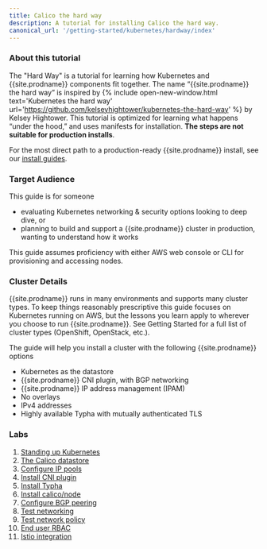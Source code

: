 ```yaml
---
title: Calico the hard way
description: A tutorial for installing Calico the hard way. 
canonical_url: '/getting-started/kubernetes/hardway/index'
---
```


### About this tutorial

The "Hard Way" is a tutorial for learning how Kubernetes and {{site.prodname}} components fit together. The name “{{site.prodname}} the hard way” is inspired by {% include open-new-window.html text='Kubernetes the hard way' url='https://github.com/kelseyhightower/kubernetes-the-hard-way' %} by Kelsey Hightower. This tutorial is optimized for learning what happens “under the hood,” and uses manifests for installation. **The steps are not suitable for production installs**. 

For the most direct path to a production-ready {{site.prodname}} install, see our [install guides]({{site.baseurl}}/getting-started/kubernetes/self-managed-onprem/onpremises).

### Target Audience

This guide is for someone

 - evaluating Kubernetes networking & security options looking to deep dive, or
 - planning to build and support a {{site.prodname}} cluster in production, wanting to understand how it works

This guide assumes proficiency with either AWS web console or CLI for provisioning and accessing nodes.

### Cluster Details

{{site.prodname}} runs in many environments and supports many cluster types. To keep things reasonably prescriptive this guide focuses on Kubernetes running on AWS, but the lessons you learn apply to wherever you choose to run {{site.prodname}}. See Getting Started for a full list of cluster types (OpenShift, OpenStack, etc.).

The guide will help you install a cluster with the following {{site.prodname}} options

 - Kubernetes as the datastore
 - {{site.prodname}} CNI plugin, with BGP networking
 - {{site.prodname}} IP address management (IPAM)
 - No overlays
 - IPv4 addresses
 - Highly available Typha with mutually authenticated TLS

### Labs

 1. [Standing up Kubernetes](./standing-up-kubernetes)
 1. [The Calico datastore](./the-calico-datastore)
 1. [Configure IP pools](./configure-ip-pools)
 1. [Install CNI plugin](./install-cni-plugin)
 1. [Install Typha](./install-typha)
 1. [Install calico/node](./install-node)
 1. [Configure BGP peering](./configure-bgp-peering)
 1. [Test networking](./test-networking)
 1. [Test network policy](./test-network-policy)
 1. [End user RBAC](./end-user-rbac)
 1. [Istio integration](./istio-integration)
